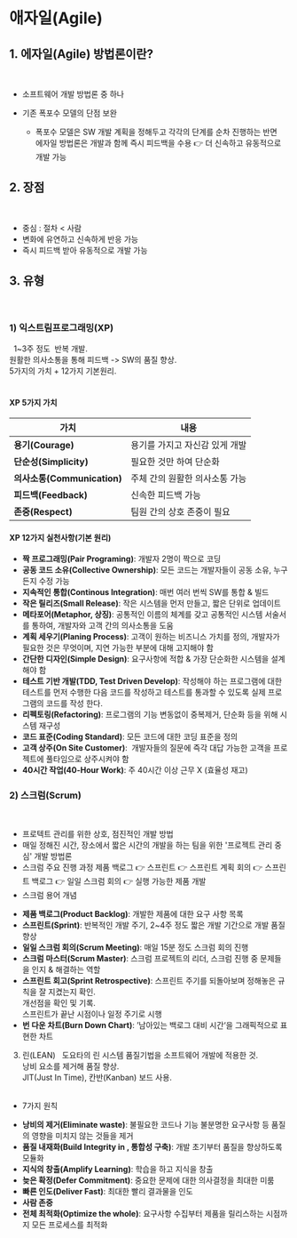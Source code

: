 # 애자일(Agile)


## 1. 에자일(Agile) 방법론이란?
  
- 소프트웨어 개발 방법론 중 하나

- 기존 폭포수 모델의 단점 보완
    - 폭포수 모델은 SW 개발 계획을 정해두고 각각의 단계를 순차 진행하는 반면  
      에자일 방법론은 개발과 함께 즉시 피드백을 수용 👉 더 신속하고 유동적으로 개발 가능

## 2. 장점
 
- 중심 : 절차 < 사람
- 변화에 유연하고 신속하게 반응 가능
- 즉시 피드백 받아 유동적으로 개발 가능
 
## 3. 유형
 
### 1) 익스트림프로그래밍(XP)
 
1~3주 정도  반복 개발.  
원활한 의사소통을 통해 피드백 -> SW의 품질 향상.   
5가지의 가치 + 12가지 기본원리.  
 
#### XP 5가지 가치 

|가치|내용|  
|-----|-------|  
|**용기(Courage)**| 용기를 가지고 자신감 있게 개발|  
|**단순성(Simplicity)**| 필요한 것만 하여 단순화|  
|**의사소통(Communication)**| 주체 간의 원활한 의사소통 가능|  
|**피드백(Feedback)**|신속한 피드백 가능|  
|**존중(Respect)**| 팀원 간의 상호 존중이 필요 |  


#### XP 12가지 실천사항(기본 원리)
* **짝 프로그래밍(Pair Programing)**: 개발자 2명이 짝으로 코딩
* **공동 코드 소유(Collective Ownership)**: 모든 코드는 개발자들이 공동 소유, 누구든지 수정 가능
* **지속적인 통합(Continous Integration)**: 매번 여러 번씩 SW를 통합 & 빌드
* **작은 릴리즈(Small Release)**: 작은 시스템을 먼저 만들고, 짧은 단위로 업데이트
* **메타포어(Metaphor, 상징)**: 공통적인 이름의 체계를 갖고 공통적인 시스템 서술서를 통하여, 개발자와 고객 간의 의사소통을 도움
* **계획 세우기(Planing Process)**: 고객이 원하는 비즈니스 가치를 정의, 개발자가 필요한 것은 무엇이며, 지연 가능한 부분에 대해 고지해야 함
* **간단한 디자인(Simple Design)**: 요구사항에 적합 & 가장 단순화한 시스템을 설계해야 함
* **테스트 기반 개발(TDD, Test Driven Develop)**: 작성해야 하는 프로그램에 대한 테스트를 먼저 수행한 다음 코드를 작성하고 테스트를 통과할 수 있도록 실제 프로그램의 코드를 작성 한다.
* **리펙토링(Refactoring)**: 프로그램의 기능 변동없이 중복제거, 단순화 등을 위해 시스템 재구성
* **코드 표준(Coding Standard)**: 모든 코드에 대한 코딩 표준을 정의
* **고객 상주(On Site Customer)**:  개발자들의 질문에 즉각 대답 가능한 고객을 프로젝트에 풀타임으로 상주시켜야 함 
* **40시간 작업(40-Hour Work)**: 주 40시간 이상 근무 X (효율성 재고)


### 2) 스크럼(Scrum)
 
- 프로텍트 관리를 위한 상호, 점진적인 개발 방법
- 매일 정해진 시간, 장소에서 짧은 시간의 개발을 하는 팀을 위한 '프로젝트 관리 중심' 개발 방법론
 
- 스크럼 주요 진행 과정
제품 백로그 👉 스프린트 👉 스프린트 계획 회의 👉 스프린트 백로그 👉 일일 스크럼 회의 👉 실행 가능한 제품 개발
 
- 스크럼 용어 개념
* **제품 백로그(Product Backlog)**: 개발한 제품에 대한 요구 사항 목록
* **스프린트(Sprint)**: 반복적인 개발 주기, 2~4주 정도 짧은 개발 기간으로 개발 품질 향상
* **일일 스크럼 회의(Scrum Meeting)**: 매일 15분 정도 스크럼 회의 진행
* **스크럼 마스터(Scrum Master)**: 스크럼 프로젝트의 리더, 스크럼 진행 중 문제들을 인지 & 해결하는 역할
* **스프린트 회고(Sprint Retrospective)**: 스프린트 주기를 되돌아보며 정해놓은 규칙을 잘 지켰는지 확인.     
  개선점을 확인 및 기록.    
  스프린트가 끝난 시점이나 일정 주기로 시행
* **번 다운 차트(Burn Down Chart)**: ’남아있는 백로그 대비 시간‘을 그래픽적으로 표현한 차트


3) 린(LEAN)
 
도요타의 린 시스템 품질기법을 소프트웨어 개발에 적용한 것.  
낭비 요소를 제거해 품질 향상.  
JIT(Just In Time), 칸반(Kanban) 보드 사용.  
 

- 7가지 원칙
* **낭비의 제거(Eliminate waste)**: 불필요한 코드나 기능 불분명한 요구사항 등 품질의 영향을 미치지 않는 것들을 제거
* **품질 내재화(Build Integrity in , 통합성 구축)**: 개발 초기부터 품질을 향상하도록 모듈화
* **지식의 창출(Amplify Learning)**: 학습을 하고 지식을 창출
* **늦은 확정(Defer Commitment)**: 중요한 문제에 대한 의사결정을 최대한 미룸
* **빠른 인도(Deliver Fast)**: 최대한 빨리 결과물을 인도
* **사람 존중**
* **전체 최적화(Optimize the whole)**: 요구사항 수집부터 제품을 릴리스하는 시점까지 모든 프로세스를 최적화
